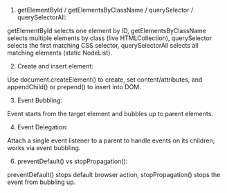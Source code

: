 1. getElementById / getElementsByClassName / querySelector / querySelectorAll:

getElementById selects one element by ID, getElementsByClassName selects multiple elements by class (live HTMLCollection), querySelector selects the first matching CSS selector, querySelectorAll selects all matching elements (static NodeList).

2. Create and insert element:

Use document.createElement() to create, set content/attributes, and appendChild() or prepend() to insert into DOM.

3. Event Bubbling:

Event starts from the target element and bubbles up to parent elements.

4. Event Delegation:

Attach a single event listener to a parent to handle events on its children; works via event bubbling.

6. preventDefault() vs stopPropagation():

preventDefault() stops default browser action, stopPropagation() stops the event from bubbling up.